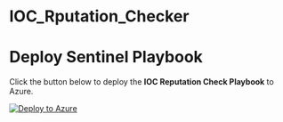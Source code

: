 # IOC_Rputation_Checker

# Deploy Sentinel Playbook

Click the button below to deploy the **IOC Reputation Check Playbook** to Azure.

[![Deploy to Azure](https://aka.ms/deploytoazurebutton)](https://portal.azure.com/#create/Microsoft.Template/uri/https://raw.githubusercontent.com/Nagasaikumarvarikuti/IOC_Rputation_Checker/main/playbook.json)
